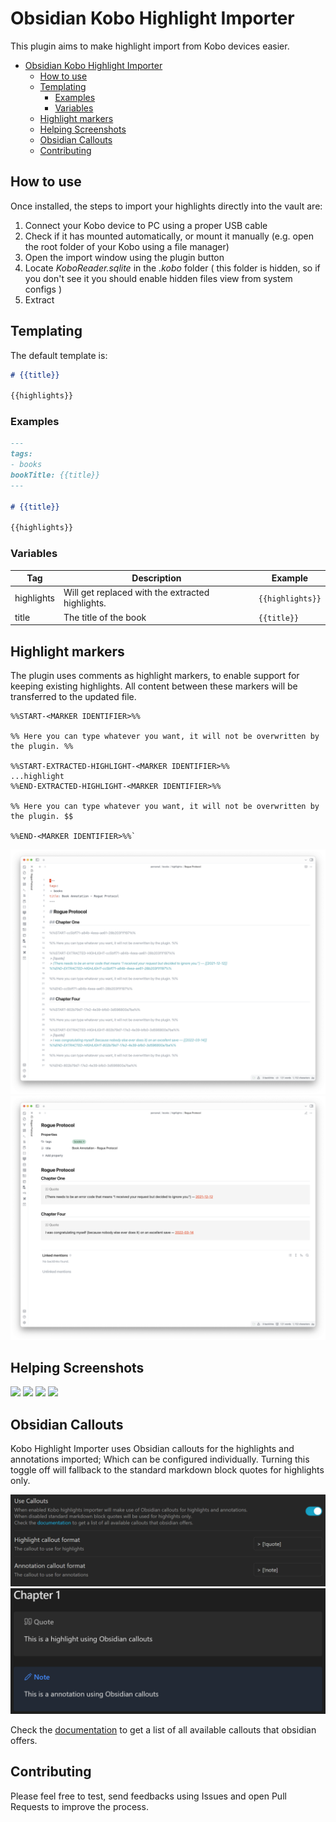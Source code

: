 # Obsidian Kobo Highlight Importer

This plugin aims to make highlight import from Kobo devices easier.

- [Obsidian Kobo Highlight Importer](#obsidian-kobo-highlight-importer)
	- [How to use](#how-to-use)
	- [Templating](#templating)
		- [Examples](#examples)
		- [Variables](#variables)
	- [Highlight markers](#highlight-markers)
	- [Helping Screenshots](#helping-screenshots)
	- [Obsidian Callouts](#obsidian-callouts)
	- [Contributing](#contributing)

## How to use

Once installed, the steps to import your highlights directly into the vault are:

1. Connect your Kobo device to PC using a proper USB cable
2. Check if it has mounted automatically, or mount it manually (e.g. open the root folder of your Kobo using a file
   manager)
3. Open the import window using the plugin button
4. Locate _KoboReader.sqlite_ in the _.kobo_ folder ( this folder is hidden, so if you don't see it you should enable
   hidden files view from system configs )
5. Extract

## Templating

The default template is:

```markdown
# {{title}}

{{highlights}}
```

### Examples

```markdown
---
tags:
- books
bookTitle: {{title}}
---

# {{title}}

{{highlights}}
```

### Variables

| Tag        | Description                                      | Example          |
|------------|--------------------------------------------------|------------------|
| highlights | Will get replaced with the extracted highlights. | `{{highlights}}` |
| title		    | The title of the book                            | `{{title}}`      |

## Highlight markers
The plugin uses comments as highlight markers, to enable support for keeping existing highlights. All content between these markers will be transferred to the updated file. 

```
%%START-<MARKER IDENTIFIER>%%

%% Here you can type whatever you want, it will not be overwritten by the plugin. %%

%%START-EXTRACTED-HIGHLIGHT-<MARKER IDENTIFIER>%%
...highlight
%%END-EXTRACTED-HIGHLIGHT-<MARKER IDENTIFIER>%%

%% Here you can type whatever you want, it will not be overwritten by the plugin. $$

%%END-<MARKER IDENTIFIER>%%`
```

![](./README_assets/IMG_0078.png)
![](./README_assets/IMG_0079.png)

## Helping Screenshots

![](./README_assets/step1.png)
![](./README_assets/step2.png)
![](./README_assets/step3.png)
![](./README_assets/step4.png)

## Obsidian Callouts

Kobo Highlight Importer uses Obsidian callouts for the highlights and annotations imported; Which can be configured
individually. Turning this toggle off will fallback to the standard markdown block quotes for highlights only.

![](./README_assets/Callout_Settings.png)
![](./README_assets/Callouts.png)

Check the [documentation](https://help.obsidian.md/How+to/Use+callouts") to get a list of all available callouts that
obsidian offers.

## Contributing

Please feel free to test, send feedbacks using Issues and open Pull Requests to improve the process. 
